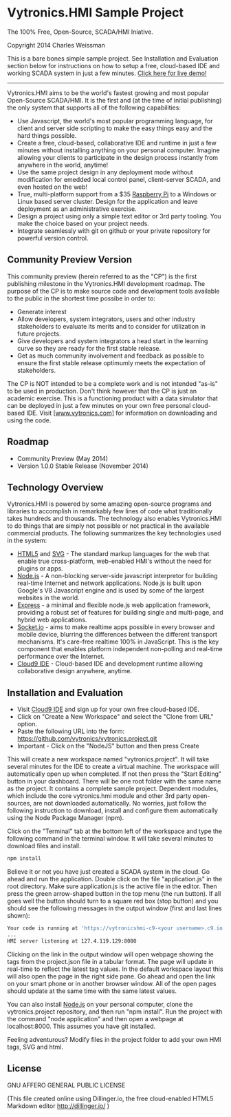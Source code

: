 Vytronics.HMI Sample Project
=========

The 100% Free, Open-Source, SCADA/HMI Iniative.

Copyright 2014 Charles Weissman

This is a bare bones simple sample project. See Installation and Evaluation section below for instructions on how to setup a free, cloud-based IDE and working SCADA system in just a few minutes.
[Click here for live demo!]

---

Vytronics.HMI aims to be the world's fastest growing and most popular Open-Source SCADA/HMI. It is the first and (at the time of initial publishing) the only system that supports all of the following capabilities:
- Use Javascript, the world's most popular programming language, for client and server side scripting to make the easy things easy and the hard things possible.
- Create a free, cloud-based, collaborative IDE and runtime in just a few minutes without installing anything on your personal computer. Imagine allowing your clients to participate in the design process instantly from anywhere in the world, anytime!
- Use the same project design in any deployment mode without modification for emedded local control panel, client-server SCADA, and even hosted on the web!
- True, multi-platform support from a $35 [Raspberry Pi] to a Windows or Linux based server cluster. Design for the application and leave deployment as an administrative exercise.
- Design a project using only a simple text editor or 3rd party tooling. You make the choice based on your project needs.
- Integrate seamlessly with git on github or your private repository for powerful version control.


Community Preview Version
----

This community preview (herein referred to as the "CP") is the first publishing milestone in the Vytronics.HMI development roadmap. The purpose of the CP is to make source code and development tools available to the public in the shortest time possibe in order to:
- Generate interest
- Allow developers, system integrators, users and other industry stakeholders to evaluate its merits and to consider for utilization in future projects.
- Give developers and system integrators a head start in the learning curve so they are ready for the first stable release.
- Get as much community involvement and feedback as possible to ensure the first stable release optimumly meets the expectation of stakeholders.

The CP is NOT intended to be a complete work and is not intended "as-is" to be used in production. Don't think however that the CP is just an academic exercise. This is a functioning product with a data simulator that can be deployed in just a few minutes on your own free personal cloud-based IDE. Visit [www.vytronics.com] for information on downloading and using the code.

Roadmap
----
- Community Preview (May 2014)
- Version 1.0.0 Stable Release (November 2014)


Technology Overview
-----------

Vytronics.HMI is powered by some amazing open-source programs and libraries to accomplish in remarkably few lines of code what traditionally takes hundreds and thousands. The technology also enables Vytronics.HMI to do things that are simply not possible or not practical in the available commercial products. The following summarizes the key technologies used in the system:

* [HTML5] and [SVG] - The standard markup languages for the web that enable true cross-platform, web-enabled HMI's without the need for plugins or apps.
* [Node.js] - A non-blocking server-side javascript interpretor for building real-time Internet and network applications. Node.js is built upon Google's V8 Javascript engine and is used by some of the largest websites in the world.
* [Express] - a minimal and flexible node.js web application framework, providing a robust set of features for building single and multi-page, and hybrid web applications.
* [Socket.io] - aims to make realtime apps possible in every browser and mobile device, blurring the differences between the different transport mechanisms. It's care-free realtime 100% in JavaScript. This is the key component that enables platform independent non-polling and real-time performance over the Internet.
* [Cloud9 IDE] - Cloud-based IDE and development runtime allowing collaborative design anywhere, anytime.

Installation and Evaluation
--------------

- Visit [Cloud9 IDE] and sign up for your own free cloud-based IDE.
- Click on "Create a New Workspace" and select the "Clone from URL" option.
- Paste the following URL into the form: https://github.com/vytronics/vytronics.project.git
- Important - Click on the "NodeJS" button and then press Create

This will create a new workspace named "vytronics.project". It will take several minutes for the IDE to create a virtual machine. The workspace will automatically open up when completed. If not then press the "Start Editing" button in your dashboard. There will be one root folder with the same name as the project. It contains a complete sample project. Dependent modules, which include the core vytronics.hmi module and other 3rd party open-sources, are not downloaded automatically. No worries, just follow the following instruction to download, install and configure them automatically using the Node Package Manager (npm).

Click on the "Terminal" tab at the bottom left of the workspace and type the following command in the terminal window. It will take several minutes to download files and install.
```sh
npm install  
```

Believe it or not you have just created a SCADA system in the cloud. Go ahead and run the application. Double click on the file "application.js" in the root directory. Make sure application.js is the active file in the editor. Then press the green arrow-shaped button in the top menu (the run button). If all goes well the button should turn to a square red box (stop button) and you should see the following messages in the output window (first and last lines shown):
```sh
Your code is running at 'https://vytronicshmi-c9-<your username>.c9.io'.
...
HMI server listening at 127.4.119.129:8080
```

Clicking on the link in the output window will open webpage showing the tags from the project.json file in a tabular format. The page will update in real-time to reflect the latest tag values. In the default workspace layout this will also open the page in the right side pane. Go ahead and open the link on your smart phone or in another browser window. All of the open pages should update at the same time with the same latest values.

You can also install [Node.js] on your personal computer, clone the vytronics.project repository, and then run "npm install". Run the project with the command "node application" and then open a webpage at localhost:8000. This assumes you have git installed.

Feeling adventurous? Modify files in the project folder to add your own HMI tags, SVG and html.


License
----

GNU AFFERO GENERAL PUBLIC LICENSE

(This file created online using Dillinger.io, the free cloud-enabled HTML5 Markdown editor http://dillinger.io/ )

[Raspberry Pi]:http:www.raspberrypi.org
[www.vytronics.com]:http://www.vytronics.com
[Node.js]:http://http://nodejs.org/
[Express]:http://expressjs.com/
[Socket.io]:http://ace.ajax.org
[Cloud9 IDE]:http://https://c9.io/
[HTML5]:http://www.w3.org/TR/html5/
[SVG]:http://www.w3.org/Graphics/SVG/
[Click here for live demo!]:http://demo-vytronics.rhcloud.com:8000/
